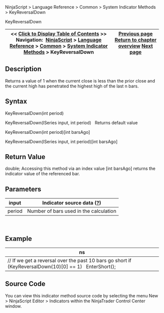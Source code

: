 ﻿
NinjaScript > Language Reference > Common > System Indicator Methods > KeyReversalDown

KeyReversalDown

| << [Click to Display Table of Contents](keyreversaldown.md) >> **Navigation:**     [NinjaScript](ninjascript-1.md) > [Language Reference](language_reference_wip-1.md) > [Common](common-1.md) > [System Indicator Methods](indicators-1.md) > KeyReversalDown | [Previous page](keltner_channel-1.md) [Return to chapter overview](indicators-1.md) [Next page](keyreversalup-1.md) |
| --- | --- |
## Description
Returns a value of 1 when the current close is less than the prior close and the current high has penetrated the highest high of the last n bars.

## Syntax
KeyReversalDown(int period)  

KeyReversalDown(ISeries<double> input, int period)
 
Returns default value  

KeyReversalDown(int period)[int barsAgo]  

KeyReversalDown(ISeries<double> input, int period)[int barsAgo]

## Return Value
double; Accessing this method via an index value [int barsAgo] returns the indicator value of the referenced bar.

## Parameters

| input | Indicator source data ([?](valid_input_data_for_indicator-1.md)) |
| --- | --- |
| period | Number of bars used in the calculation |
 
## 
## Example

| ns |
| --- |
| // If we get a reversal over the past 10 bars go short if (KeyReversalDown(10)[0] == 1)    EnterShort(); |

## Source Code
You can view this indicator method source code by selecting the menu New > NinjaScript Editor > Indicators within the NinjaTrader Control Center window.
